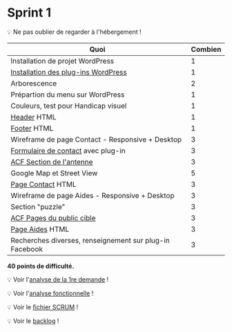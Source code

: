 # Sprint 1

:bulb: Ne pas oublier de regarder à l'hébergement !

| Quoi                                                           | Combien |
| -------------------------------------------------------------- | ------- |
| Installation de projet WordPress                               | 1       |
| [Installation des plug-ins WordPress](#wordpress)              | 1       |
| Arborescence                                                   | 2       |
| Prépartion du menu sur WordPress                               | 1       |
| Couleurs, test pour Handicap visuel                            | 1       |
| [Header](#header) HTML                                         | 1       |
| [Footer](#footer) HTML                                         | 1       |
| Wireframe de page Contact - Responsive + Desktop               | 3       |
| [Formulaire de contact](#formulaire-de-contact) avec plug-in   | 3       |
| [ACF Section de l'antenne](#section-dantenne-acf)              | 3       |
| Google Map et Street View                                      | 5       |
| [Page Contact](#contact-page) HTML                             | 3       |
| Wireframe de page Aides - Responsive + Desktop                 | 3       |
| Section "puzzle"                                               | 3       |
| [ACF Pages du public cible](#page-daide-pour-public-cible-acf) | 3       |
| [Page Aides](#aides-page) HTML                                 | 3       |
| Recherches diverses, renseignement sur plug-in Facebook        | 3       |

**40 points de difficulté.**

:bulb: Voir l'[analyse de la 1re demande](ReadMe.md) !

:bulb: Voir l'[analyse fonctionnelle](AnalyseFonctionnelle.md) !

:bulb: Voir le [fichier SCRUM](SCRUM.md) !

:bulb: Voir le [backlog](Backlogs.md) !
